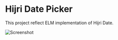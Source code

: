 # Hijri Date Picker


This project reflect ELM implementation of Hijri Date.

![Screenshot](https://i.imgur.com/3dFpAt4.png)
